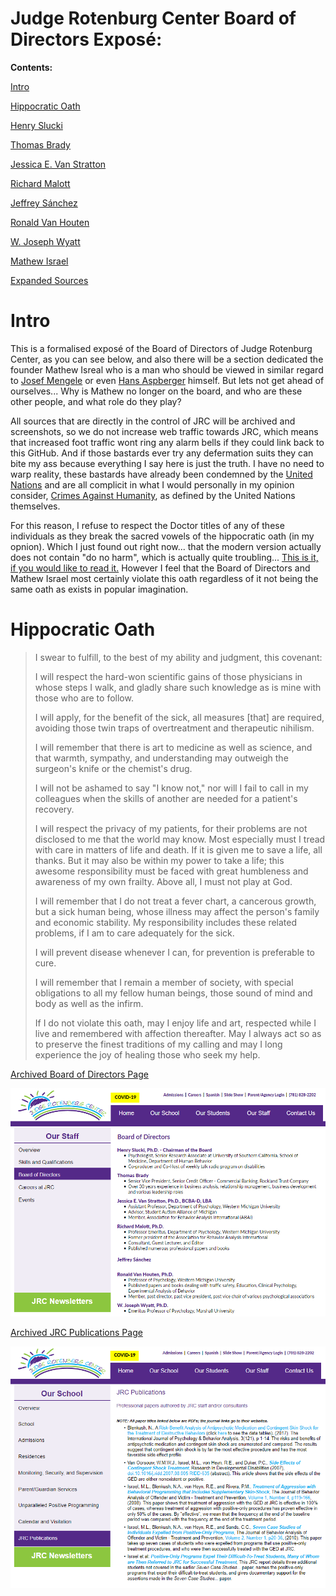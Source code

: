 # Judge Rotenburg Center Board of Directors Exposé:

**Contents:**

[Intro](#Intro)

[Hippocratic Oath](#Hippocratic&Oath)

[Henry Slucki]()

[Thomas Brady]()

[Jessica E. Van Stratton]()

[Richard Malott]()

[Jeffrey Sánchez]()

[Ronald Van Houten]()

[W. Joseph Wyatt]()

[Mathew Israel]()

[Expanded Sources]()

# Intro

This is a formalised exposé of the Board of Directors of Judge Rotenburg Center, as you can see below, and also there will be a section dedicated the founder Mathew Isreal who is a man who should be viewed in similar regard to [Josef Mengele](https://encyclopedia.ushmm.org/content/en/article/josef-mengele) or even [Hans Aspberger](https://www.theguardian.com/world/2018/apr/19/hans-asperger-aided-and-supported-nazi-programme-study-says) himself. But lets not get ahead of ourselves... Why is Mathew no longer on the board, and who are these other people, and what role do they play?

All sources that are directly in the control of JRC will be archived and screenshots, so we do not increase web traffic towards JRC, which means that increased foot traffic wont ring any alarm bells if they could link back to this GitHub. And if those bastards ever try any defermation suits they can bite my ass because everything I say here is just the truth. I have no need to warp reality, these bastards have already been condemned by the [United Nations](https://github.com/Admiral-Chair/Neurodiversity_Political_Strategy/blob/a909d4b5254b4ddf75764431cd8352c5ce3ede68/Page%2083%20&%2084%20of%20report-of-the-special-rapporteur-on-torture.pdf) and are all complicit in what I would personally in my opinion consider, [Crimes Against Humanity](https://github.com/Admiral-Chair/Neurodiversity_Political_Strategy/blob/b031c722d63ae60aaea27c685a50a3d36a064864/Page%2010%20&%2011%20of%20the%20Rome%20Statute%20of%20the%20International%20Criminal%20Court.pdf), as defined by the United Nations themselves.

For this reason, I refuse to respect the Doctor titles of any of these individuals as they break the sacred vowels of the hippocratic oath (in my opnion). Which I just found out right now... that the modern version actually does not contain "do no harm", which is actually quite troubling... [This is it, if you would like to read it.](https://www.pbs.org/wgbh/nova/doctors/oath_modern.html) However I feel that the Board of Directors and Mathew Israel most certainly violate this oath regardless of it not being the same oath as exists in popular imagination.

# Hippocratic Oath

>I swear to fulfill, to the best of my ability and judgment, this covenant:
>
>I will respect the hard-won scientific gains of those physicians in whose steps I walk, and gladly share such knowledge as is mine with those who are to follow.
>
>I will apply, for the benefit of the sick, all measures [that] are required, avoiding those twin traps of overtreatment and therapeutic nihilism.
>
>I will remember that there is art to medicine as well as science, and that warmth, sympathy, and understanding may outweigh the surgeon's knife or the chemist's drug.
>
>I will not be ashamed to say "I know not," nor will I fail to call in my colleagues when the skills of another are needed for a patient's recovery.
>
> I will respect the privacy of my patients, for their problems are not disclosed to me that the world may know. Most especially must I tread with care in matters of life and death. If it is given me to save a life, all thanks. But it may also be within my power to take a life; this awesome responsibility must be faced with great humbleness and awareness of my own frailty. Above all, I must not play at God.
>
> I will remember that I do not treat a fever chart, a cancerous growth, but a sick human being, whose illness may affect the person's family and economic stability. My responsibility includes these related problems, if I am to care adequately for the sick.
>
> I will prevent disease whenever I can, for prevention is preferable to cure.
>
> I will remember that I remain a member of society, with special obligations to all my fellow human beings, those sound of mind and body as well as the infirm.
>
> If I do not violate this oath, may I enjoy life and art, respected while I live and remembered with affection thereafter. May I always act so as to preserve the finest traditions of my calling and may I long experience the joy of healing those who seek my help.

[Archived Board of Directors Page](https://web.archive.org/web/20221220070907/https://www.judgerc.org/board-of-directors.htm)

![image](https://github.com/Admiral-Chair/Neurodiversity_Political_Strategy/blob/36561ff0db7bfb5ffaebbe9b44db68fb3e77f94d/Board%20of%20Directors.PNG)

[Archived JRC Publications Page](https://web.archive.org/web/20221220071656/https://www.judgerc.org/jrc-publications.html)

![image](https://github.com/Admiral-Chair/Neurodiversity_Political_Strategy/blob/2def6064cb4dc5a33d5516980ea7743becc71637/JRC%20Publications.PNG)

